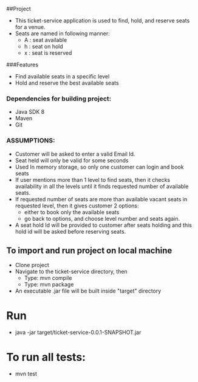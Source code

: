 
##Project 
* This ticket-service application is used to find, hold, and reserve seats for a venue.
* Seats are named in following manner:
   * A : seat available
   * h : seat on hold
   * x : seat is reserved

###Features
* Find available seats in a specific level 
* Hold and reserve the best available seats 


### Dependencies for building project: 
* Java SDK 8
* Maven
* Git


### ASSUMPTIONS:
* Customer will be asked to enter a valid Email Id.
* Seat held will only be valid for some seconds
* Used In memory storage, so only one customer can login and book seats 	
* If user mentions more than 1 level to find seats, then it checks availability in all the levels until it finds requested number of available seats.
* If requested number of seats are more than available vacant seats in requested level, then it gives customer 2 options:
	* either to book only the available seats	
	* go back to options, and choose level number and seats again.
* A seat hold Id will be provided to customer after seats holding and this hold id will be  asked before reserving seats.


## To import and run project on local machine 
* Clone project
* Navigate to the ticket-service directory, then
    *  Type: mvn compile
    *  Type: mvn package
* An executable .jar file will be built inside "target" directory


# Run
* java -jar target/ticket-service-0.0.1-SNAPSHOT.jar


# To run all tests:
*  mvn test

